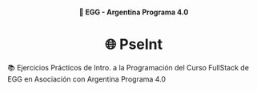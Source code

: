 <h4 align="center">
  🥚 EGG - Argentina Programa 4.0
</h4>

<h1 align="center">
  🌐 PseInt
</h1>

📚 Ejercicios Prácticos de Intro. a la Programación del Curso FullStack de EGG en Asociación con Argentina Programa 4.0
